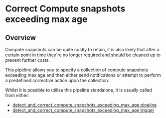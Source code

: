 # Correct Compute snapshots exceeding max age

## Overview

Compute snapshots can be quite costly to retain, it is also likely that after a certain point in time they're no longer required and should be cleaned up to prevent further costs.

This pipeline allows you to specify a collection of compute snapshots exceeding max age and then either send notifications or attempt to perform a predefined corrective action upon the collection.

Whilst it is possible to utilise this pipeline standalone, it is usually called from either:
- [detect_and_correct_compute_snapshots_exceeding_max_age pipeline](https://hub.flowpipe.io/mods/turbot/azure_thrifty/pipelines/azure_thrifty.pipeline.detect_and_correct_compute_snapshots_exceeding_max_age)
- [detect_and_correct_compute_snapshots_exceeding_max_age trigger](https://hub.flowpipe.io/mods/turbot/azure_thrifty/triggers/azure_thrifty.trigger.query.detect_and_correct_compute_snapshots_exceeding_max_age)